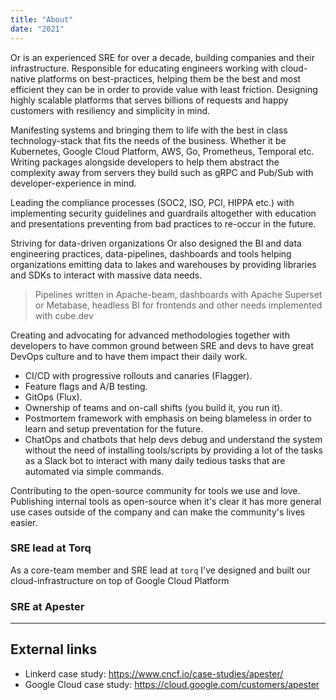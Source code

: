 ```yaml
---
title: "About"
date: "2021"
---
```


Or is an experienced SRE for over a decade, building companies and their infrastructure.
Responsible for educating engineers working with cloud-native platforms on best-practices,
helping them be the best and most efficient they can be in order to provide value with least friction.
Designing highly scalable platforms that serves billions of requests and happy customers with resiliency and simplicity in mind.

Manifesting systems and bringing them to life with the best in class technology-stack that fits the needs of the business.
Whether it be Kubernetes, Google Cloud Platform, AWS, Go, Prometheus, Temporal etc.
Writing packages alongside developers to help them abstract the complexity away from servers they build
such as gRPC and Pub/Sub with developer-experience in mind.

Leading the compliance processes (SOC2, ISO, PCI, HIPPA etc.) with implementing security guidelines and guardrails altogether
with education and presentations preventing from bad practices to re-occur in the future.

Striving for data-driven organizations Or also designed the BI and data engineering practices, data-pipelines, dashboards
and tools helping organizations emitting data to lakes and warehouses by providing libraries and SDKs to interact with massive data needs.
> Pipelines written in Apache-beam, dashboards with Apache Superset or Metabase, headless BI for frontends and other needs implemented with cube.dev

Creating and advocating for advanced methodologies together with developers to have common ground between SRE and devs 
to have great DevOps culture and to have them impact their daily work.
- CI/CD with progressive rollouts and canaries (Flagger).
- Feature flags and A/B testing.
- GitOps (Flux).
- Ownership of teams and on-call shifts (you build it, you run it).
- Postmortem framework with emphasis on being blameless in order to learn and setup preventation for the future.
- ChatOps and chatbots that help devs debug and understand the system without the need of installing tools/scripts by providing a lot of the tasks as a Slack bot to interact with many daily tedious tasks that are automated via simple commands.

Contributing to the open-source community for tools we use and love.
Publishing internal tools as open-source when it's clear it has more general use cases outside of the company and can make the community's lives easier.


### SRE lead at Torq

As a core-team member and SRE lead at `torq` I've designed and built our
cloud-infrastructure on top of Google Cloud Platform

### SRE at Apester


---
## External links

- Linkerd case study: https://www.cncf.io/case-studies/apester/
- Google Cloud case study: https://cloud.google.com/customers/apester
